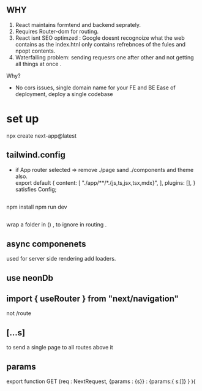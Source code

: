 ## WHY
1. React maintains formtend and backend seprately.
2. Requires Router-dom for routing.
3. React isnt SEO optimzed  : Google doesnt recognoize what the web contains as the index.htnl only contains refrebnces of the fules and npopt contents.  
4. Waterfalling problem:  sending requesrs one after other  and not  getting all things at once . 

Why?
- No cors issues, single domain name for your FE and BE
Ease of deployment, deploy a single codebase

# set up

npx create next-app@latest

## tailwind.config
- if App router selected => remove ./page sand ./components and theme also.  
export default {
  content: [
    "./app/**/*.{js,ts,jsx,tsx,mdx}",
  ],
  plugins: [],
} satisfies Config;


## 
npm install 
npm run dev


## 
wrap a folder in () ,    to ignore in routing .


## async componenets 
used for server side rendering 
add loaders.

## use neonDb

##  import { useRouter } from "next/navigation"
not /route


## [...s]
to send a single page to all routes above it

## params 
export function GET (req  : NextRequest, {params : {s}} : {params:{ s:[]} } ){
